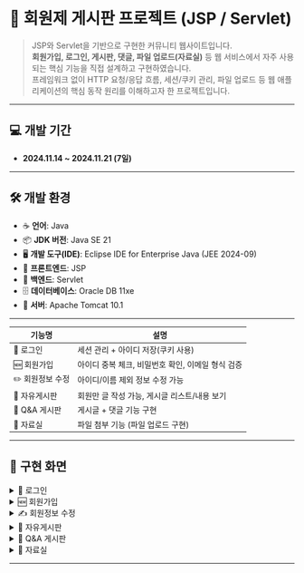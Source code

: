 # 📌 회원제 게시판 프로젝트 (JSP / Servlet)

> JSP와 Servlet을 기반으로 구현한 커뮤니티 웹사이트입니다.  
> **회원가입, 로그인, 게시판, 댓글, 파일 업로드(자료실)** 등 웹 서비스에서 자주 사용되는 핵심 기능을 직접 설계하고 구현하였습니다.  
> 프레임워크 없이 HTTP 요청/응답 흐름, 세션/쿠키 관리, 파일 업로드 등 웹 애플리케이션의 핵심 동작 원리를 이해하고자 한 프로젝트입니다.
---

## 💻 개발 기간

- **2024.11.14 ~ 2024.11.21 (7일)**
---

## 🛠 개발 환경

- ☕ **언어**: Java  
- 📦 **JDK 버전**: Java SE 21  
- 🖥️ **개발 도구(IDE)**: Eclipse IDE for Enterprise Java (JEE 2024-09)  
- 🎨 **프론트엔드**: JSP  
- 🔧 **백엔드**: Servlet  
- 🗄️ **데이터베이스**: Oracle DB 11xe  
- 🚀 **서버**: Apache Tomcat 10.1  

---

| 기능명 | 설명 |
|--------|------|
| 🔐 로그인 | 세션 관리 + 아이디 저장(쿠키 사용) |
| 🆕 회원가입 | 아이디 중복 체크, 비밀번호 확인, 이메일 형식 검증 |
| ✏️ 회원정보 수정 | 아이디/이름 제외 정보 수정 가능 |
| 📝 자유게시판 | 회원만 글 작성 가능, 게시글 리스트/내용 보기 |
| 💬 Q&A 게시판 | 게시글 + 댓글 기능 구현 |
| 📎 자료실 | 파일 첨부 기능 (파일 업로드 구현) |
---

## 📸 구현 화면

<details>
	<summary>🔐 로그인</summary>

  ![로그인](images/userLogin.png)
</details>

<details>
	<summary>🆕 회원가입</summary>
  
  ![회원가입](images/signUp.png)
</details>

<details>
	<summary>✍️ 회원정보 수정</summary>
  
  ![회원정보 수정](images/userEdit.png)
</details>

<details>
	<summary>📝 자유게시판</summary>
  
  ![자유게시판 리스트](images/freeboardList.png)
  ![자유게시판 내용](images/freeboardView.png)
</details>

<details>
	<summary>💬 Q&A 게시판</summary>
  
  ![Q&A 게시판](images/qnaboardView.png)
</details>

<details>
	<summary>📎 자료실</summary>

  ![자료실 글쓰기](images/libraryWrite.png)
  ![자료실 내용](images/libraryView.png)
</details>

---
